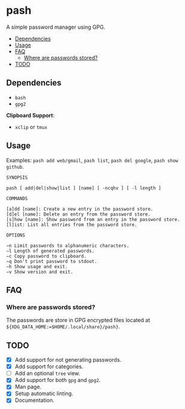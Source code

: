 # pash

A simple password manager using GPG.

<!-- vim-markdown-toc GFM -->

* [Dependencies](#dependencies)
* [Usage](#usage)
* [FAQ](#faq)
    * [Where are passwords stored?](#where-are-passwords-stored)
* [TODO](#todo)

<!-- vim-markdown-toc -->

## Dependencies

- `bash`
- `gpg2`

**Clipboard Support**:

- `xclip` or `tmux`


## Usage

Examples: `pash add web/gmail`, `pash list`, `pash del google`, `pash show github`.

```
SYNOPSIS

pash [ add|del|show|list ] [name] [ -ncqhv ] [ -l length ]

COMMANDS

[a]dd [name]: Create a new entry in the password store.
[d]el [name]: Delete an entry from the password store.
[s]how [name]: Show password from an entry in the password store.
[l]ist: List all entries from the password store.

OPTIONS

−n Limit passwords to alphanumeric characters.
−l Length of generated passwords.
−c Copy password to clipboard.
−q Don't print password to stdout.
−h Show usage and exit.
−v Show version and exit.
```

## FAQ

### Where are passwords stored?

The passwords are store in GPG encrypted files located at `${XDG_DATA_HOME:=$HOME/.local/share}/pash}`.


## TODO

- [x] Add support for not generating passwords.
- [x] Add support for categories.
- [ ] Add an optional `tree` view.
- [x] Add support for both `gpg` and `gpg2`.
- [x] Man page.
- [x] Setup automatic linting.
- [x] Documentation.
